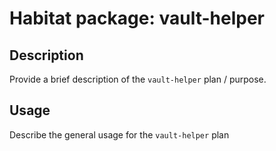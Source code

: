 # Habitat package: vault-helper

## Description

Provide a brief description of the `vault-helper` plan / purpose.

## Usage

Describe the general usage for the `vault-helper` plan
